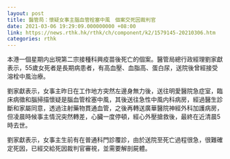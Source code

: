 ```yaml
---
layout: post
title: 醫管局：懷疑女事主腦血管栓塞中風　個案交死因裁判官
date: 2021-03-06 19:29:09.000000000 +08:00
link: https://news.rthk.hk/rthk/ch/component/k2/1579145-20210306.htm
categories: rthk
---
```


本港一個星期内出現第二宗接種科興疫苗後死亡的個案。醫管局總行政經理劉家獻表示，55歲女死者是長期病患者，有高血壓、血脂高、蛋白尿，送院後曾經接受溶栓中風治療。

劉家獻表示，女事主昨日在工作地方突然左邊身無力後，送往明愛醫院急症室，臨床病徵和腦掃描懷疑是腦血管栓塞中風，其後送往急性中風内科病房，經過醫生診斷和家屬同意，透過注射藥物貫通血管，之後再轉送廣華醫院神經外科加護病房，但凌晨時候事主情況突然轉差，心臟一度停頓，經心外壓搶救後，最終在近清晨5時去世。

劉家獻表示，女事主生前有在普通科門診覆診，由於送院至死亡過程很急，很難確定死因，已經交給死因裁判官審視，並需要解剖屍體。
